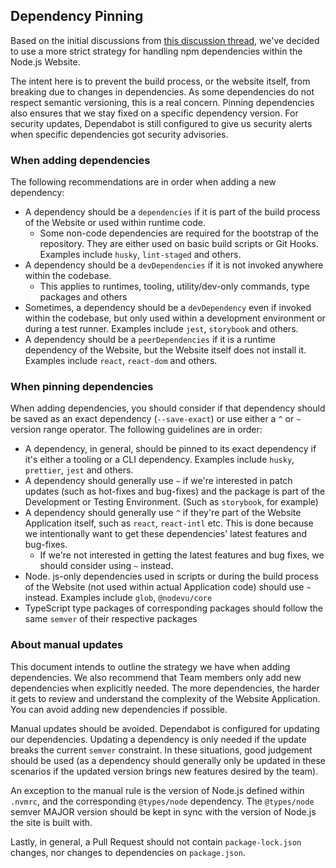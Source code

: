 ## Dependency Pinning

Based on the initial discussions from [this discussion thread](https://github.com/nodejs/nodejs.org/discussions/5491), we've decided to use a more strict strategy for handling npm dependencies within the Node.js Website.

The intent here is to prevent the build process, or the website itself, from breaking due to changes in dependencies. As some dependencies do not respect semantic versioning, this is a real concern. Pinning dependencies also ensures that we stay fixed on a specific dependency version. For security updates, Dependabot is still configured to give us security alerts when specific dependencies got security advisories.

### When adding dependencies

The following recommendations are in order when adding a new dependency:

- A dependency should be a `dependencies` if it is part of the build process of the Website or used within runtime code.
  - Some non-code dependencies are required for the bootstrap of the repository. They are either used on basic build scripts or Git Hooks. Examples include `husky`, `lint-staged` and others.
- A dependency should be a `devDependencies` if it is not invoked anywhere within the codebase.
  - This applies to runtimes, tooling, utility/dev-only commands, type packages and others
- Sometimes, a dependency should be a `devDependency` even if invoked within the codebase, but only used within a development environment or during a test runner. Examples include `jest`, `storybook` and others.
- A dependency should be a `peerDependencies` if it is a runtime dependency of the Website, but the Website itself does not install it. Examples include `react`, `react-dom` and others.

### When pinning dependencies

When adding dependencies, you should consider if that dependency should be saved as an exact dependency (`--save-exact`) or use either a `^` or `~` version range operator. The following guidelines are in order:

- A dependency, in general, should be pinned to its exact dependency if it's either a tooling or a CLI dependency. Examples include `husky`, `prettier`, `jest` and others.
- A dependency should generally use `~` if we're interested in patch updates (such as hot-fixes and bug-fixes) and the package is part of the Development or Testing Environment. (Such as `storybook`, for example)
- A dependency should generally use `^` if they're part of the Website Application itself, such as `react`, `react-intl` etc. This is done because we intentionally want to get these dependencies' latest features and bug-fixes.
  - If we're not interested in getting the latest features and bug fixes, we should consider using `~` instead.
- Node. js-only dependencies used in scripts or during the build process of the Website (not used within actual Application code) should use `~` instead. Examples include `glob`, `@nodevu/core`
- TypeScript type packages of corresponding packages should follow the same `semver` of their respective packages

### About manual updates

This document intends to outline the strategy we have when adding dependencies. We also recommend that Team members only add new dependencies when explicitly needed. The more dependencies, the harder it gets to review and understand the complexity of the Website Application. You can avoid adding new dependencies if possible.

Manual updates should be avoided. Dependabot is configured for updating our dependencies. Updating a dependency is only needed if the update breaks the current `semver` constraint. In these situations, good judgement should be used (as a dependency should generally only be updated in these scenarios if the updated version brings new features desired by the team).

An exception to the manual rule is the version of Node.js defined within `.nvmrc`, and the corresponding `@types/node` dependency. The `@types/node` semver MAJOR version should be kept in sync with the version of Node.js the site is built with.

Lastly, in general, a Pull Request should not contain `package-lock.json` changes, nor changes to dependencies on `package.json`.
